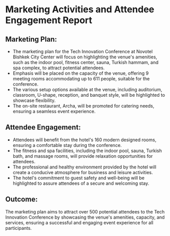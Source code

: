 # Marketing Activities and Attendee Engagement Report

## Marketing Plan:
- The marketing plan for the Tech Innovation Conference at Novotel Bishkek City Center will focus on highlighting the venue's amenities, such as the indoor pool, fitness center, sauna, Turkish hammam, and spa complex, to attract potential attendees.
- Emphasis will be placed on the capacity of the venue, offering 9 meeting rooms accommodating up to 611 people, suitable for the conference.
- The various setup options available at the venue, including auditorium, classroom, U-shape, reception, and banquet style, will be highlighted to showcase flexibility.
- The on-site restaurant, Archa, will be promoted for catering needs, ensuring a seamless event experience.

## Attendee Engagement:
- Attendees will benefit from the hotel's 160 modern designed rooms, ensuring a comfortable stay during the conference.
- The fitness and spa facilities, including the indoor pool, sauna, Turkish bath, and massage rooms, will provide relaxation opportunities for attendees.
- The professional and healthy environment provided by the hotel will create a conducive atmosphere for business and leisure activities.
- The hotel's commitment to guest safety and well-being will be highlighted to assure attendees of a secure and welcoming stay.

## Outcome:
The marketing plan aims to attract over 500 potential attendees to the Tech Innovation Conference by showcasing the venue's amenities, capacity, and services, ensuring a successful and engaging event experience for all participants.
